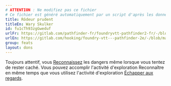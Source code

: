 ```yaml
---
# ATTENTION : Ne modifiez pas ce fichier
# Ce fichier est généré automatiquement par un script d'après les données du module Foundry VTT officiel et de sa traduction
title: Rôdeur prudent
titleEn: Wary Skulker
id: fu1cTh93zgGweduf
urlFr: https://gitlab.com/pathfinder-fr/foundryvtt-pathfinder2-fr/-/blob/master/data/feats/fu1cTh93zgGweduf.htm
urlEn: https://gitlab.com/hooking/foundry-vtt---pathfinder-2e/-/blob/master/packs/data/feats.db/wary-skulker.json
group: feats
layout: dons
---
```

Toujours attentif, vous [Reconnaissez](../actions/reconnaître.md) les dangers même lorsque vous tentez de rester caché. Vous pouvez accomplir l'activité d'exploration Reconnaître en même temps que vous utilisez l'activité d'exploration [Échapper aux regards](../actions/échapper-aux-regards.md).


